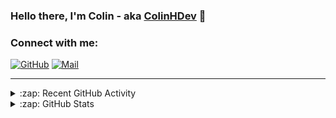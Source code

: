 ### Hello there, I'm Colin - aka [ColinHDev](https://github.com/ColinHDev) 👋

### Connect with me:

<a href="https://github.com/ColinHDev"><img src="https://img.icons8.com/bubbles/60/000000/github.png" alt="GitHub"/></a>
<a href="mailto:colinheidfeld@gmail.com"><img src="https://img.icons8.com/bubbles/60/000000/gmail-new.png" alt="Mail"/></a>


---


<details>
  <summary>:zap: Recent GitHub Activity</summary>

<!--START_SECTION:activity-->
1. 🗣 Commented on [#2050](https://github.com/OpenEnergyPlatform/ontology/pull/2050#issuecomment-2835720152) in [OpenEnergyPlatform/ontology](https://github.com/OpenEnergyPlatform/ontology)
2. 🗣 Commented on [#2048](https://github.com/OpenEnergyPlatform/ontology/issues/2048#issuecomment-2821373347) in [OpenEnergyPlatform/ontology](https://github.com/OpenEnergyPlatform/ontology)
3. ❗ Opened issue [#654](https://github.com/CommonCoreOntology/CommonCoreOntologies/issues/654) in [CommonCoreOntology/CommonCoreOntologies](https://github.com/CommonCoreOntology/CommonCoreOntologies)
4. 💪 Opened PR [#2050](https://github.com/OpenEnergyPlatform/ontology/pull/2050) in [OpenEnergyPlatform/ontology](https://github.com/OpenEnergyPlatform/ontology)
5. ❗ Opened issue [#2049](https://github.com/OpenEnergyPlatform/ontology/issues/2049) in [OpenEnergyPlatform/ontology](https://github.com/OpenEnergyPlatform/ontology)
6. 🗣 Commented on [#2044](https://github.com/OpenEnergyPlatform/ontology/issues/2044#issuecomment-2819458668) in [OpenEnergyPlatform/ontology](https://github.com/OpenEnergyPlatform/ontology)
7. ❗ Opened issue [#2048](https://github.com/OpenEnergyPlatform/ontology/issues/2048) in [OpenEnergyPlatform/ontology](https://github.com/OpenEnergyPlatform/ontology)
8. 🗣 Commented on [#1960](https://github.com/OpenEnergyPlatform/ontology/issues/1960#issuecomment-2803299626) in [OpenEnergyPlatform/ontology](https://github.com/OpenEnergyPlatform/ontology)
9. 💪 Opened PR [#2043](https://github.com/OpenEnergyPlatform/ontology/pull/2043) in [OpenEnergyPlatform/ontology](https://github.com/OpenEnergyPlatform/ontology)
10. 💪 Opened PR [#2042](https://github.com/OpenEnergyPlatform/ontology/pull/2042) in [OpenEnergyPlatform/ontology](https://github.com/OpenEnergyPlatform/ontology)
<!--END_SECTION:activity-->

</details>

<details>
  <summary>:zap: GitHub Stats</summary>

  <img alt="ColinHDev's GitHub Stats" src="https://github-readme-stats.vercel.app/api?username=ColinHDev&theme=dark&count_private=true&show_icons=true&hide_rank=true&include_all_commits=true" />
  <img alt="ColinHDev's GitHub Stats" src="https://github-readme-stats.vercel.app/api/top-langs/?username=ColinHDev&theme=dark&show_icons=true" />
  <img alt="ColinHDev's GitHub Stats" src="https://github-profile-trophy.vercel.app/?username=ColinHDev&theme=darkhub" />

</details>
